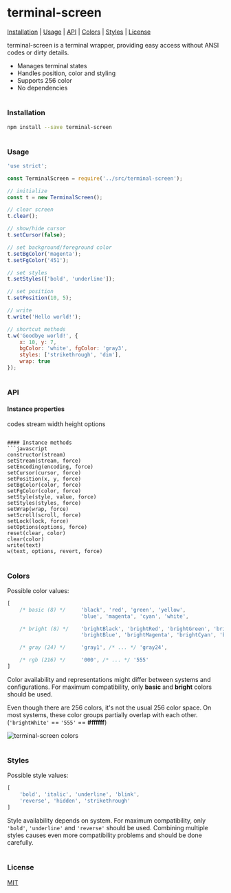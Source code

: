 # terminal-screen

[Installation](#installation) |
[Usage](#usage) |
[API](#api) |
[Colors](#colors) |
[Styles](#styles) |
[License](#license)

terminal-screen is a terminal wrapper, providing easy access without ANSI codes or dirty details.
- Manages terminal states
- Handles position, color and styling
- Supports 256 color
- No dependencies

# []()

### Installation
```bash
npm install --save terminal-screen
```

# []()

### Usage
```javascript
'use strict';

const TerminalScreen = require('../src/terminal-screen');

// initialize
const t = new TerminalScreen();

// clear screen
t.clear();

// show/hide cursor
t.setCursor(false);

// set background/foreground color
t.setBgColor('magenta');
t.setFgColor('451');

// set styles
t.setStyles(['bold', 'underline']);

// set position
t.setPosition(10, 5);

// write
t.write('Hello world!');

// shortcut methods
t.w('Goodbye world!', {
    x: 10, y: 7,
    bgColor: 'white', fgColor: 'gray3',
    styles: ['strikethrough', 'dim'],
    wrap: true
});
```

# []()

### API

#### Instance properties
codes
stream
width
height
options
```

#### Instance methods
```javascript
constructor(stream)
setStream(stream, force)
setEncoding(encoding, force)
setCursor(cursor, force)
setPosition(x, y, force)
setBgColor(color, force)
setFgColor(color, force)
setStyle(style, value, force)
setStyles(styles, force)
setWrap(wrap, force)
setScroll(scroll, force)
setLock(lock, force)
setOptions(options, force)
reset(clear, color)
clear(color)
write(text)
w(text, options, revert, force)
```

# []()

### Colors
Possible color values:
```javascript
[
    /* basic (8) */     'black', 'red', 'green', 'yellow',
                        'blue', 'magenta', 'cyan', 'white',

    /* bright (8) */    'brightBlack', 'brightRed', 'brightGreen', 'brightYellow',
                        'brightBlue', 'brightMagenta', 'brightCyan', 'brightWhite',

    /* gray (24) */     'gray1', /* ... */ 'gray24',

    /* rgb (216) */     '000', /* ... */ '555'
]
```

Color availability and representations might differ between systems and configurations. For maximum compatibility, only **basic** and **bright** colors should be used.

Even though there are 256 colors, it's not the usual 256 color space. On most systems, these color groups partially overlap with each other. (`'brightWhite'` == `'555'` == **#ffffff**)

![terminal-screen colors](http://i.imgur.com/1IL56NZ.png)

# []()

### Styles
Possible style values:
```javascript
[
    'bold', 'italic', 'underline', 'blink',
    'reverse', 'hidden', 'strikethrough'
]
```

Style availability depends on system. For maximum compatibility, only `'bold'`, `'underline'` and `'reverse'` should be used. Combining multiple styles causes even more compatibility problems and should be done carefully.

# []()

### License
[MIT](https://github.com/eozan/terminal-brush/blob/master/LICENSE)
